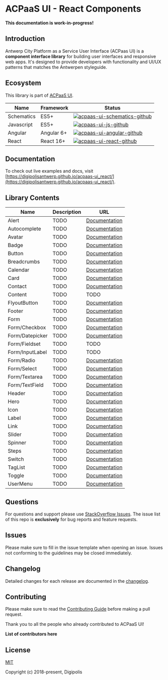 # ACPaaS UI - React Components

**This documentation is work-in-progress!**

## Introduction

Antwerp City Platform as a Service User Interface (ACPaas UI) is a **component interface library** for building user interfaces and responsive web apps. It's designed to provide developers with functionality and UI/UX patterns that matches the Antwerpen styleguide.

## Ecosystem

This library is part of [ACPaaS UI][acpaas-ui].

| Name              | Framework  | Status  |
| ----------------- | ---------- | ------- |
| Schematics        | ES5+       | [![acpaas-ui-schematics-github]][acpaas-ui-schematics] |
| Javascript        | ES5+       | [![acpaas-ui-js-github]][acpaas-ui-js] |
| Angular           | Angular 6+ | [![acpaas-ui-angular-github]][acpaas-ui-angular] |
| React             | React 16+  | [![acpaas-ui-react-github]][acpaas-ui-react] |

## Documentation

To check out live examples and docs, visit [https://digipolisantwerp.github.io/acpaas-ui_react/](https://digipolisantwerp.github.io/acpaas-ui_react/).

## Library Contents

| Name           | Description                              | URL                                                       |
| -------------- | ---------------------------------------- | --------------------------------------------------------- |
| Alert          | TODO                                     | [Documentation](https://github.com/digipolisantwerp/acpaas-ui_react/blob/master/packages/alert/Readme.md)         |
| Autocomplete   | TODO                                     | [Documentation](https://github.com/digipolisantwerp/acpaas-ui_react/blob/master/packages/autocomplete/Readme.md)  |
| Avatar         | TODO                                     | [Documentation](https://github.com/digipolisantwerp/acpaas-ui_react/blob/master/packages/avatar/Readme.md)        |
| Badge          | TODO                                     | [Documentation](https://github.com/digipolisantwerp/acpaas-ui_react/blob/master/packages/badge/Readme.md)         |
| Button         | TODO                                     | [Documentation](https://github.com/digipolisantwerp/acpaas-ui_react/blob/master/packages/button/Readme.md)        |
| Breadcrumbs         | TODO                                | [Documentation](https://github.com/digipolisantwerp/acpaas-ui_react/blob/master/packages/breadcrumbs/Readme.md)        |
| Calendar       | TODO                                     | [Documentation](https://github.com/digipolisantwerp/acpaas-ui_react/blob/master/packages/calendar/Readme.md)      |
| Card           | TODO                                     | [Documentation](https://github.com/digipolisantwerp/acpaas-ui_react/tree/master/packages/card/Readme.md)          |
| Contact         | TODO                                    | [Documentation](https://github.com/digipolisantwerp/acpaas-ui_react/blob/master/packages/contact/Readme.md)       |
| Content         | TODO                                    | TODO                                                                                                              |
| FlyoutButton         | TODO                               | [Documentation](https://github.com/digipolisantwerp/acpaas-ui_react/blob/master/packages/flyout-button/Readme.md) |
| Footer         | TODO                                     | [Documentation](https://github.com/digipolisantwerp/acpaas-ui_react/blob/master/packages/footer/Readme.md)        |
| Form         | TODO                                       | [Documentation](https://github.com/digipolisantwerp/acpaas-ui_react/blob/master/packages/form/Readme.md)          |
| Form/Checkbox         | TODO                              | [Documentation](https://github.com/digipolisantwerp/acpaas-ui_react/tree/master/packages/form#checkbox)           |
| Form/Datepicker         | TODO                            | [Documentation](https://github.com/digipolisantwerp/acpaas-ui_react/tree/master/packages/form#datepicker)         |
| Form/Fieldset         | TODO                              | TODO                                                                                                              |
| Form/InputLabel         | TODO                            | TODO                                                                                                              |
| Form/Radio         | TODO                                 | [Documentation](https://github.com/digipolisantwerp/acpaas-ui_react/tree/master/packages/form#radio)              |
| Form/Select         | TODO                                | [Documentation](https://github.com/digipolisantwerp/acpaas-ui_react/tree/master/packages/form#select)             |
| Form/Textarea         | TODO                              | [Documentation](https://github.com/digipolisantwerp/acpaas-ui_react/tree/master/packages/form#textarea)           |
| Form/TextField         | TODO                             | [Documentation](https://github.com/digipolisantwerp/acpaas-ui_react/tree/master/packages/form#textfield)          |
| Header         | TODO                                     | [Documentation](https://github.com/digipolisantwerp/acpaas-ui_react/blob/master/packages/header/Readme.md)        |
| Hero         | TODO                                       | [Documentation](https://github.com/digipolisantwerp/acpaas-ui_react/blob/master/packages/hero/Readme.md)          |
| Icon         | TODO                                       | [Documentation](https://github.com/digipolisantwerp/acpaas-ui_react/blob/master/packages/icon/Readme.md)          |
| Label         | TODO                                      | [Documentation](https://github.com/digipolisantwerp/acpaas-ui_react/blob/master/packages/label/Readme.md)         |
| Link          | TODO                                      | [Documentation](https://github.com/digipolisantwerp/acpaas-ui_react/blob/master/packages/link/Readme.md)         |
| Slider         | TODO                                     | [Documentation](https://github.com/digipolisantwerp/acpaas-ui_react/blob/master/packages/slider/Readme.md)        |
| Spinner         | TODO                                    | [Documentation](https://github.com/digipolisantwerp/acpaas-ui_react/blob/master/packages/spinner/Readme.md)       |
| Steps         | TODO                                      | [Documentation](https://github.com/digipolisantwerp/acpaas-ui_react/blob/master/packages/steps/Readme.md)         |
| Switch         | TODO                                     | [Documentation](https://github.com/digipolisantwerp/acpaas-ui_react/blob/master/packages/switch/Readme.md)        |
| TagList         | TODO                                    | [Documentation](https://github.com/digipolisantwerp/acpaas-ui_react/blob/master/packages/taglist/Readme.md)       |
| Toggle         | TODO                                     | [Documentation](https://github.com/digipolisantwerp/acpaas-ui_react/tree/master/packages/toggle)                  |
| UserMenu         | TODO                                   | [Documentation](https://github.com/digipolisantwerp/acpaas-ui_react/blob/master/packages/user-menu/Readme.md)     |



## Questions

For questions and support please use [StackOverflow Issues][stackoverflow-issues]. The issue list of this repo is **exclusively** for bug reports and feature requests.

## Issues

Please make sure to fill in the issue template when opening an issue. Issues not conforming to the guidelines may be closed immediately.

## Changelog

Detailed changes for each release are documented in the [changelog](./CHANGELOG.md).

## Contributing

Please make sure to read the [Contributing Guide](./CONTRIBUTING.md) before making a pull request.

Thank you to all the people who already contributed to ACPaaS UI!

**List of contributors here**

## License

[MIT](http://opensource.org/licenses/MIT)

Copyright (c) 2018-present, Digipolis

<!-- Generic Links -->
[acpaas-ui]: https://acpaas-ui.digipolis.be
[acpaas-ui-components]: https://acpaas-ui.digipolis.be/ui-components

<!-- StackOverflow -->
[stackoverflow-issues]: https://stackoverflow.com/questions/tagged/acpaas-ui

<!-- Github links -->

<!-- Github URL -->
[acpaas-ui-schematics]: https://github.com/digipolisantwerp/acpaas-ui_schematics
[acpaas-ui-js]: https://github.com/digipolisantwerp/acpaas-ui_js
[acpaas-ui-angular]: https://github.com/digipolisantwerp/acpaas-ui_angular
[acpaas-ui-react]: https://github.com/digipolisantwerp/acpaas-ui_react

<!-- Github Version Badge -->
[acpaas-ui-schematics-github]: https://img.shields.io/github/package-json/v/digipolisantwerp/acpaas-ui_schematics.svg
[acpaas-ui-angular-github]: https://img.shields.io/github/package-json/v/digipolisantwerp/acpaas-ui_angular.svg
[acpaas-ui-react-github]: https://img.shields.io/github/package-json/v/digipolisantwerp/acpaas-ui_react.svg
[acpaas-ui-js-github]: https://img.shields.io/github/package-json/v/digipolisantwerp/acpaas-ui_js.svg
